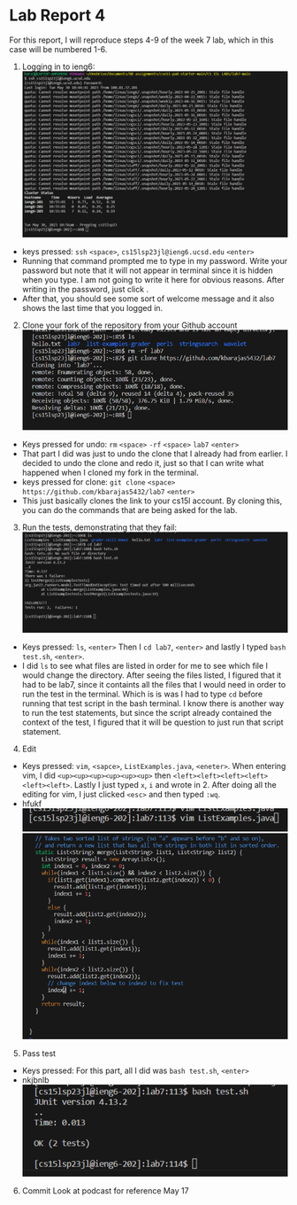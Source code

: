 # Lab Report 4
For this report, I will reproduce steps 4-9 of the week 7 lab, which in this case will be numbered 1-6.

1. Logging in to ieng6:
![Image](Wholelog.png)
- keys pressed: `ssh` `<space>`, `cs15lsp23jl@ieng6.ucsd.edu` `<enter>`
- Running that command prompted me to type in my password. Write your password but note that it will not appear in terminal since it is hidden when you type. I am not going to write it here for obvious reasons. After writing in the password, just click <enter>.
- After that, you should see some sort of welcome message and it also shows the last time that you logged in.

 2. Clone your fork of the repository from your Github account
 ![Image](Clonelab7.png)
  - Keys pressed for undo: `rm` `<space>` `-rf` `<space>` `lab7` `<enter>` 
  - That part I did was just to undo the clone that I already had from earlier. I decided to undo the clone and redo it, just so that I can write what happened when I cloned my fork in the terminal.
  - keys pressed for clone: `git clone` `<space>` `https://github.com/kbarajas5432/lab7` `<enter>`
  - This just basically clones the link to your cs15l account. By cloning this, you can do the commands that are being asked for the lab.
 
 3. Run the tests, demonstrating that they fail:
 ![Image](Testfail2.png)
 - Keys pressed: `ls`, `<enter>` Then I `cd lab7`, `<enter>` and lastly I typed `bash test.sh`, `<enter>`. 
 - I did `ls` to see what files are listed in order for me to see which file I would change the directory. After seeing the files listed, I figured that it had to be lab7, since it containts all the files that I would need in order to run the test in the terminal. Which is is was I had to type `cd` before running that test script in the bash terminal. I know there is another way to run the test statements, but since the script already contained the context of the test, I figured that it will be question to just run that script statement.
 
 4. Edit 
 - Keys pressed: `vim`, `<sapce>`, `ListExamples.java`, `<eneter>`. When entering vim, I did `<up><up><up><up><up><up>` then `<left><left><left><left><left><left>`. Lastly I just typed `x`, `i` and wrote in 2. After doing all the editing for vim, I just clicked `<esc>` and then typed `:wq`.
 - hfukf
 ![Image](Vimshow.png)
 ![Image](Indexfix2.png)
 
 5. Pass test
 - Keys pressed: For this part, all I did was `bash test.sh`, `<enter>`
 - nkjbnlb
 ![Image](Workingtest2.png)
 
 6. Commit
 Look at podcast for reference May 17

